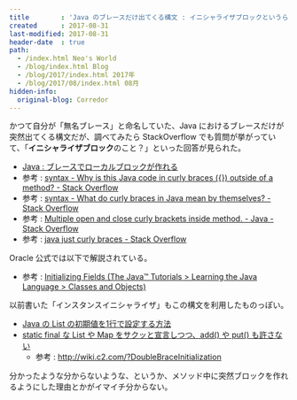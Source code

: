 ```yaml
---
title        : 'Java のブレースだけ出てくる構文 : イニシャライザブロックというらしい'
created      : 2017-08-31
last-modified: 2017-08-31
header-date  : true
path:
  - /index.html Neo's World
  - /blog/index.html Blog
  - /blog/2017/index.html 2017年
  - /blog/2017/08/index.html 08月
hidden-info:
  original-blog: Corredor
---
```


かつて自分が「無名ブレース」と命名していた、Java におけるブレースだけが突然出てくる構文だが、調べてみたら StackOverflow でも質問が挙がっていて、「**イニシャライザブロック**のこと？」といった回答が見られた。

- [Java : ブレースでローカルブロックが作れる](/blog/2016/03/18-01.html)
- 参考 : [syntax - Why is this Java code in curly braces ({}) outside of a method? - Stack Overflow](https://stackoverflow.com/questions/5865069/why-is-this-java-code-in-curly-braces-outside-of-a-method)
- 参考 : [syntax - What do curly braces in Java mean by themselves? - Stack Overflow](https://stackoverflow.com/questions/241088/what-do-curly-braces-in-java-mean-by-themselves)
- 参考 : [Multiple open and close curly brackets inside method. - Java - Stack Overflow](https://stackoverflow.com/questions/5466974/multiple-open-and-close-curly-brackets-inside-method-java)
- 参考 : [java just curly braces - Stack Overflow](https://stackoverflow.com/questions/4484884/java-just-curly-braces)

Oracle 公式では以下で解説されている。

- 参考 : [Initializing Fields (The Java™ Tutorials > Learning the Java Language > Classes and Objects)](http://docs.oracle.com/javase/tutorial/java/javaOO/initial.html)

以前書いた「インスタンスイニシャライザ」もこの構文を利用したものっぽい。

- [Java の List の初期値を1行で設定する方法](/blog/2016/03/16-01.html)
- [static final な List や Map をサクッと宣言しつつ、add() や put() も許さない](/blog/2016/06/20-01.html)
  - 参考 : <http://wiki.c2.com/?DoubleBraceInitialization>

分かったような分からないような、というか、メソッド中に突然ブロックを作れるようにした理由とかがイマイチ分からない。
